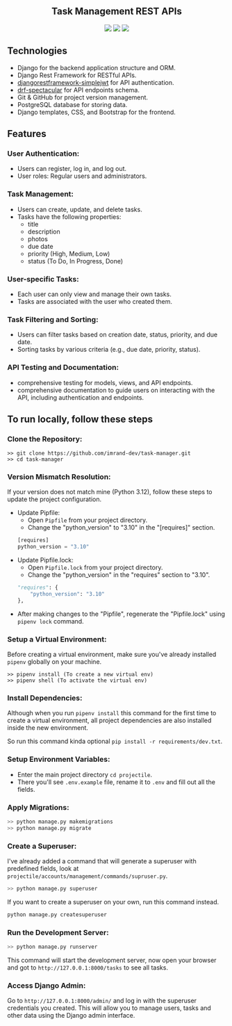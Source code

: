 <div align="center">
<h2>Task Management REST APIs</h2>

<img src="https://img.shields.io/badge/Python 3.12.0-FFD43B?style=for-the-badge&logo=python&logoColor=blue">
<img src="https://img.shields.io/badge/Django 4.2.8-092E20?style=for-the-badge&logo=django&logoColor=green">
<img src="https://img.shields.io/badge/REST Framework 3.14.0-092E20?style=for-the-badge&logo=django&logoColor=red">

</div>

## Technologies

* Django for the backend application structure and ORM.
* Django Rest Framework for RESTful APIs.
* [djangorestframework-simplejwt](https://django-rest-framework-simplejwt.readthedocs.io/en/latest/) for API authentication.
* [drf-spectacular](https://drf-spectacular.readthedocs.io/en/latest/) for API endpoints schema.
* Git & GitHub for project version management.
* PostgreSQL database for storing data.
* Django templates, CSS, and Bootstrap for the frontend.

## Features

### User Authentication:

* Users can register, log in, and log out.
* User roles: Regular users and administrators.

### Task Management:

* Users can create, update, and delete tasks.
* Tasks have the following properties:
    * title
    * description
    * photos
    * due date
    * priority (High, Medium, Low)
    * status (To Do, In Progress, Done)

### User-specific Tasks:

* Each user can only view and manage their own tasks.
* Tasks are associated with the user who created them.

### Task Filtering and Sorting:

* Users can filter tasks based on creation date, status, priority, and due date.
* Sorting tasks by various criteria (e.g., due date, priority, status).

### API Testing and Documentation:

* comprehensive testing for models, views, and API endpoints.
* comprehensive documentation to guide users on interacting with the API, including authentication and endpoints.

## To run locally, follow these steps

### Clone the Repository:

```shell
>> git clone https://github.com/imrand-dev/task-manager.git
>> cd task-manager
```

### Version Mismatch Resolution:

If your version does not match mine (Python 3.12), follow these steps to update the project configuration.

* Update Pipfile:
    * Open `Pipfile` from your project directory.
    * Change the "python_version" to "3.10" in the "[requires]" section.
    ```py
    [requires]
    python_version = "3.10"
    ```
* Update Pipfile.lock:
    * Open `Pipfile.lock` from your project directory.
    * Change the "python_version" in the "requires" section to "3.10".
    ```py
    "requires": {
        "python_version": "3.10"
    },
    ```
* After making changes to the "Pipfile", regenerate the "Pipfile.lock" using `pipenv lock` command.

### Setup a Virtual Environment:

Before creating a virtual environment, make sure you've already installed `pipenv` globally on your machine.

```shell
>> pipenv install (To create a new virtual env)
>> pipenv shell (To activate the virtual env)
```

### Install Dependencies:

Although when you run `pipenv install` this command for the first time to create a virtual environment, all project dependencies are also installed inside the new environment.

So run this command kinda optional `pip install -r requirements/dev.txt`.

### Setup Environment Variables:

* Enter the main project directory `cd projectile`.
* There you'll see `.env.example` file, rename it to `.env` and fill out all the fields.

### Apply Migrations:

```py
>> python manage.py makemigrations
>> python manage.py migrate
```

### Create a Superuser:

I've already added a command that will generate a superuser with predefined fields, look at `projectile/accounts/management/commands/supruser.py`.

```py
>> python manage.py superuser
```

If you want to create a superuser on your own, run this command instead.

```py
python manage.py createsuperuser
```

### Run the Development Server:

```py
>> python manage.py runserver
```

This command will start the development server, now open your browser and got to `http://127.0.0.1:8000/tasks` to see all tasks.

### Access Django Admin:

Go to `http://127.0.0.1:8000/admin/` and log in with the superuser credentials you created. This will allow you to manage users, tasks and other data using the Django admin interface.